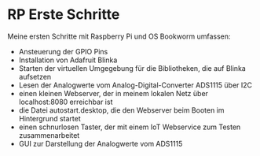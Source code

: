 # RP Erste Schritte

Meine ersten Schritte mit Raspberry Pi und OS Bookworm umfassen:
- Ansteuerung der GPIO Pins
- Installation von Adafruit Blinka
- Starten der virtuellen Umgegebung für die Bibliotheken, die auf Blinka aufsetzen
- Lesen der Analogwerte vom Analog-Digital-Converter ADS1115 über I2C
- einen kleinen Webserver, der in meinem lokalen Netz über localhost:8080 erreichbar ist
- die Datei autostart.desktop, die den Webserver beim Booten im Hintergrund startet
- einen schnurlosen Taster, der mit einem IoT Webservice zum Testen zusammenarbeitet
- GUI zur Darstellung der Analogwerte vom ADS1115